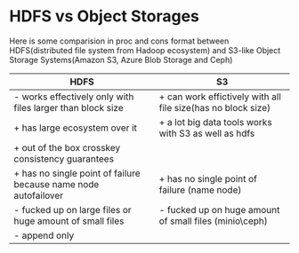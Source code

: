 # HDFS vs Object Storages

Here is some comparision in proc and cons format between HDFS(distributed file system from Hadoop ecosystem) and S3-like Object Storage Systems(Amazon S3, Azure Blob Storage and Ceph)

| HDFS | S3 |
|------|----|
| - works effectively only with files larger than block size | + can work effictively with all file size(has no block size)|
| + has large ecosystem over it | + a lot big data tools works with S3 as well as hdfs|
| + out of the box crosskey consistency guarantees | |
| + has no single point of failure because name node autofailover | + has no single point of failure (name node)|
| - fucked up on large files or huge amount of small files | - fucked up on huge amount of small files (minio\ceph) |
| - append only | |



